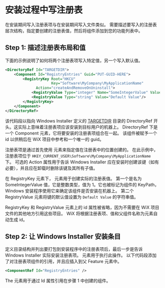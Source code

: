 # 安装过程中写注册表

在安装期间写入注册表项与在安装期间写入文件类似。 需要描述要写入的注册表层次结构，指定要创建的注册表值，然后将组件添加到您的功能列表中。

## Step 1: 描述注册表布局和值

下面的示例说明了如何将两个注册表项写入特定值，另一个写入默认值。

```xml
<DirectoryRef Id="TARGETDIR">
    <Component Id="RegistryEntries" Guid="PUT-GUID-HERE">
        <RegistryKey Root="HKCU"
                     Key="Software\MyCompany\MyApplicationName"
              Action="createAndRemoveOnUninstall">
            <RegistryValue Type="integer" Name="SomeIntegerValue" Value="1" KeyPath="yes"/>
            <RegistryValue Type="string" Value="Default Value"/>
        </RegistryKey>
    </Component>
</DirectoryRef>
```

该代码段以指向 Windows Installer 定义的 [TARGETDIR](http://msdn.microsoft.com/library/aa372064.aspx) 目录的 DirectoryRef 开头。这实际上意味着注册表项应该安装到目标用户的机器上。 
DirectoryRef 下是一个 Component 元素，它将要安装的注册表项组合在一起。 该组件被赋予一个 id 以供稍后在 WiX 项目中参考和一个唯一的 guid。

注册表项是通过首先使用 [<RegistryKey>](others/wix3/xsd/wix/registrykey.html.md) 元素来指定值在注册表中的位置创建的。
在此示例中，注册表项位于 `HKEY_CURRENT_USER\Software\MyCompany\MyApplicationName` 下。
可选的 Action 属性用于告诉 Windows Installer 应在安装时创建该键（如有必要），并且应在卸载时删除该键及其所有子值。

在 RegistryKey 元素下，<RegistryValue> 元素用于创建实际的注册表值。
第一个是名为 SomeIntegerValue 值，它是整数类型，值为 1。它也被标记为组件的 KeyPath，
Windows 安装程序使用它来确定该组件是否安装在机器上。 
第二个 RegistryValue 元素将键的默认值设置为 `Default Value` 的字符串值。

RegistryKey 和 RegistryValue 元素上的 id 属性被省略，因为不需要在 WiX 项目文件的其他地方引用这些项目。 WiX 将根据注册表项、值和父组件名称为元素自动生成 id。

## Step 2: 让 Windows Installer 安装条目

定义目录结构并列出要打包到安装程序中的注册表项后，最后一步是告诉 Windows Installer 实际安装注册表项。 
<Feature> 元素用于执行此操作。 以下代码段添加了对注册表项组件的引用，并且应插入到父 Feature 元素中。

```xml
<ComponentRef Id="RegistryEntries" />
```

The [<ComponentRef>](others/wix3/xsd/wix/componentref.html) 元素用于通过 Id 属性引用在步骤 1 中创建的组件。